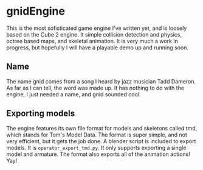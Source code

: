 # gnidEngine
This is the most sofisticated game engine I've written yet, and is loosely based
on the Cube 2 engine. It simple collision detection and physics, octree based
maps, and skeletal animation. It is very much a work in progress, but hopefully
I will have a playable demo up and running soon.

## Name
The name gnid comes from a song I heard by jazz musician Tadd Dameron. As far as
I can tell, the word was made up. It has nothing to do with the engine, I just
needed a name, and gnid sounded cool.

## Exporting models
The engine features its own file format for models and skeletons called tmd,
which stands for Tom's Model Data. The format is super simple, and not very
efficient, but it gets the job done. A blender script is included to export
models. It is `operator_export_tmd.py`. It only supports exporting a single
model and armature. The format also exports all of the animation actions! Yay!

